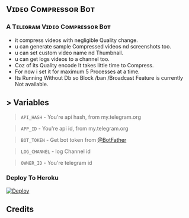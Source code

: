 ## **Vɪᴅᴇᴏ Cᴏᴍᴘʀᴇssᴏʀ Bᴏᴛ**    

### A Tᴇʟᴇɢʀᴀᴍ Vɪᴅᴇᴏ Cᴏᴍᴘʀᴇssᴏʀ Bᴏᴛ  

- it compress videos with negligible Quality change.
- u can generate sample Compressed videos nd screenshots too.
- u can set custom video name nd Thumbnail.
- u can get logs videos to a channel too.
- Coz of its Quality encode It takes little time to Compress.
- For now i set it for maximum 5 Processes at a time.
- Its Running Without Db so Block /ban /Broadcast Feature is currently Not available.

## > Variables

> `API_HASH` - You're api hash, from my.telegram.org

> `APP_ID` - You're api id, from my.telegram.org

> `BOT_TOKEN` - Get bot token from [@BotFather](https://t.me/BotFather)

> `LOG_CHANNEL` - log Channel id

> `OWNER_ID` - You're telegram id

### Deploy To Heroku
[![Deploy](https://www.herokucdn.com/deploy/button.svg)](https://heroku.com/deploy)


## Credits

